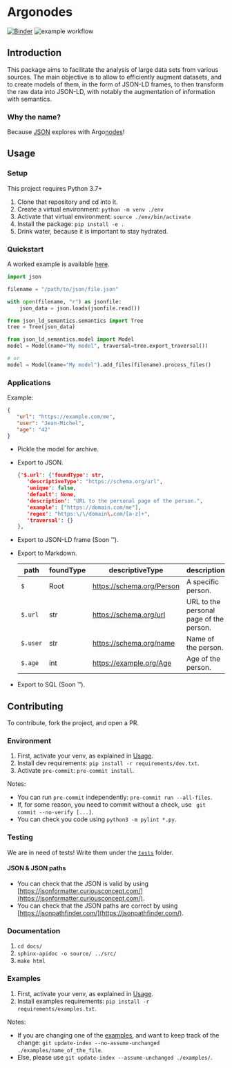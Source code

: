 # Argonodes

[![Binder](https://mybinder.org/badge_logo.svg)](https://mybinder.org/v2/gh/hestiaAI/Argonodes/HEAD?labpath=examples%2Fnotebook%2FExample.ipynb) ![example workflow](https://github.com/hestiaAI/Argonodes/actions/workflows/python-package.yml/badge.svg)

## Introduction

This package aims to facilitate the analysis of large data sets from various sources. The main objective is to allow to efficiently augment datasets, and to create models of them, in the form of JSON-LD frames, to then transform the raw data into JSON-LD, with notably the augmentation of information with semantics.

### Why the name?

Because [JSON](https://en.wikipedia.org/wiki/Jason) explores with Argo[nodes](https://en.wikipedia.org/wiki/Node_(computer_science))!

## Usage

### Setup

This project requires Python 3.7+

1. Clone that repository and cd into it.
2. Create a virtual environment: `python -m venv ./env`
3. Activate that virtual environment: `source ./env/bin/activate`
4. Install the package: `pip install -e .`
5. Drink water, because it is important to stay hydrated.

### Quickstart

A worked example is available [here](./examples/notebook/Example.ipynb).

```python
import json

filename = "/path/to/json/file.json"

with open(filename, "r") as jsonfile:
    json_data = json.loads(jsonfile.read())

from json_ld_semantics.semantics import Tree
tree = Tree(json_data)

from json_ld_semantics.model import Model
model = Model(name="My model", traversal=tree.export_traversal())

# or
model = Model(name="My model").add_files(filename).process_files()
```

### Applications

Example:
```json
{
   "url": "https://example.com/me",
   "user": "Jean-Michel",
   "age": "42"
}
```
- Pickle the model for archive.
- Export to JSON.
   
   ```json
   {'$.url': {'foundType': str,
      'descriptiveType': "https://schema.org/url",
      'unique': false,
      'default': None,
      'description': "URL to the personal page of the person.",
      'example': ["https://domain.com/me"],
      'regex': "https:\/\/domain\.com/[a-z]+",
      'traversal': {}
   },
   ```
- Export to JSON-LD frame (Soon ™️).
- Export to Markdown.

   | path | foundType | descriptiveType | description                             |
   |-----------|---|-----------------------------------------|---|
   | `$` | Root      | https://schema.org/Person | A specific person.                      |
   | `$.url` | str       | https://schema.org/url | URL to the personal page of the person. |
   | `$.user` | str       | https://schema.org/name | Name of the person.                     |
   | `$.age` | int       | https://example.org/Age | Age of the person.                      |
- Export to SQL (Soon ™️).

## Contributing

To contribute, fork the project, and open a PR.

### Environment

1. First, activate your venv, as explained in [Usage](#usage).
2. Install dev requirements: `pip install -r requirements/dev.txt`.
3. Activate `pre-commit`: `pre-commit install`.

Notes:

- You can run `pre-commit` independently: `pre-commit run --all-files`.
- If, for some reason, you need to commit without a check, use ` git commit --no-verify [...]`.
- You can check you code using `python3 -m pylint *.py`.

### Testing

We are in need of tests! Write them under the [`tests`](./tests/) folder.
#### JSON & JSON paths
- You can check that the JSON is valid by using [https://jsonformatter.curiousconcept.com/](https://jsonformatter.curiousconcept.com/).
- You can check that the JSON paths are correct by using [https://jsonpathfinder.com/](https://jsonpathfinder.com/).

### Documentation

1. `cd docs/`
2. `sphinx-apidoc -o source/ ../src/`
3. `make html`

### Examples

1. First, activate your venv, as explained in [Usage](#usage).
2. Install examples requirements: `pip install -r requirements/examples.txt`.

Notes:
- If you are changing one of the [examples](./examples/), and want to keep track of the change: `git update-index --no-assume-unchanged ./examples/name_of_the_file`.
- Else, please use `git update-index --assume-unchanged ./examples/`.
